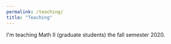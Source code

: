```yaml
---
permalink: /teaching/
title: "Teaching"
---
```


I'm teaching Math II (graduate students) the fall semester 2020. 